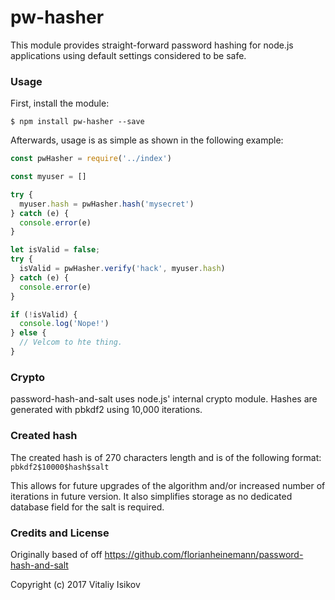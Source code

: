 pw-hasher
======================

This module provides straight-forward password hashing for node.js applications using default settings considered to be safe.

### Usage

First, install the module:

`$ npm install pw-hasher --save`

Afterwards, usage is as simple as shown in the following example:
```javascript
const pwHasher = require('../index')

const myuser = []

try {
  myuser.hash = pwHasher.hash('mysecret')
} catch (e) {
  console.error(e)
}

let isValid = false;
try {
  isValid = pwHasher.verify('hack', myuser.hash)
} catch (e) {
  console.error(e)
}

if (!isValid) {
  console.log('Nope!')
} else {
  // Velcom to hte thing.
}


```

### Crypto
password-hash-and-salt uses node.js' internal crypto module. Hashes are generated with pbkdf2 using 10,000 iterations.

### Created hash
The created hash is of 270 characters length and is of the following format:
`pbkdf2$10000$hash$salt`

This allows for future upgrades of the algorithm and/or increased number of iterations in future version. It also simplifies storage as no dedicated database field for the salt is required.

### Credits and License
Originally based of off https://github.com/florianheinemann/password-hash-and-salt

Copyright (c) 2017 Vitaliy Isikov

